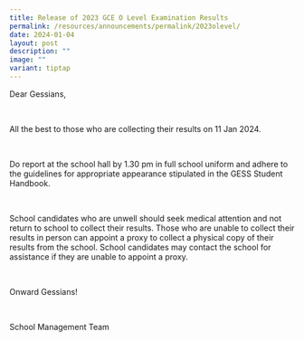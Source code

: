 ```yaml
---
title: Release of 2023 GCE O Level Examination Results
permalink: /resources/announcements/permalink/2023olevel/
date: 2024-01-04
layout: post
description: ""
image: ""
variant: tiptap
---
```

<p>Dear Gessians,</p><p>&nbsp;</p><p>All the best to those who are collecting their results on 11 Jan 2024.&nbsp;</p><p>&nbsp;</p><p>Do report at the school hall by 1.30 pm in full school uniform and adhere to the guidelines for appropriate appearance stipulated in the GESS Student Handbook.</p><p>&nbsp;</p><p>School candidates who are unwell should seek medical attention and not return to school to collect their results. Those who are unable to collect their results in person can appoint a proxy to collect a physical copy of their results from the school. School candidates may contact the school for assistance if they are unable to appoint a proxy.</p><p>&nbsp;</p><p>Onward Gessians!</p><p>&nbsp;</p><p>School Management Team</p>